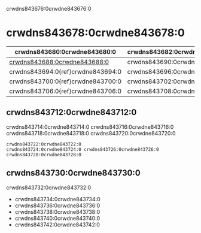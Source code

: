 crwdns843676:0crwdne843676:0
# crwdns843678:0crwdne843678:0

| crwdns843680:0crwdne843680:0                                 | crwdns843682:0crwdne843682:0 | crwdns843684:0crwdne843684:0 |
| ------------------------------------------------------------ | ---------------------------- | ---------------------------- |
| [crwdns843688:0crwdne843688:0](crwdns843686:0crwdne843686:0) | crwdns843690:0crwdne843690:0 | crwdns843692:0crwdne843692:0 |
| crwdns843694:0{ref}crwdne843694:0                            | crwdns843696:0crwdne843696:0 | crwdns843698:0crwdne843698:0 |
| crwdns843700:0{ref}crwdne843700:0                            | crwdns843702:0crwdne843702:0 | crwdns843704:0crwdne843704:0 |
| crwdns843706:0{ref}crwdne843706:0                            | crwdns843708:0crwdne843708:0 | crwdns843710:0crwdne843710:0 |
## crwdns843712:0crwdne843712:0

crwdns843714:0crwdne843714:0 crwdns843716:0crwdne843716:0 crwdns843718:0crwdne843718:0 crwdns843720:0crwdne843720:0

```{figure} ../figures/continuous-integration-may19.jpg
crwdns843722:0crwdne843722:0
crwdns843724:0crwdne843724:0 crwdns843726:0crwdne843726:0 crwdns843728:0crwdne843728:0
```

## crwdns843730:0crwdne843730:0

crwdns843732:0crwdne843732:0

- crwdns843734:0crwdne843734:0
- crwdns843736:0crwdne843736:0
- crwdns843738:0crwdne843738:0
- crwdns843740:0crwdne843740:0
- crwdns843742:0crwdne843742:0
